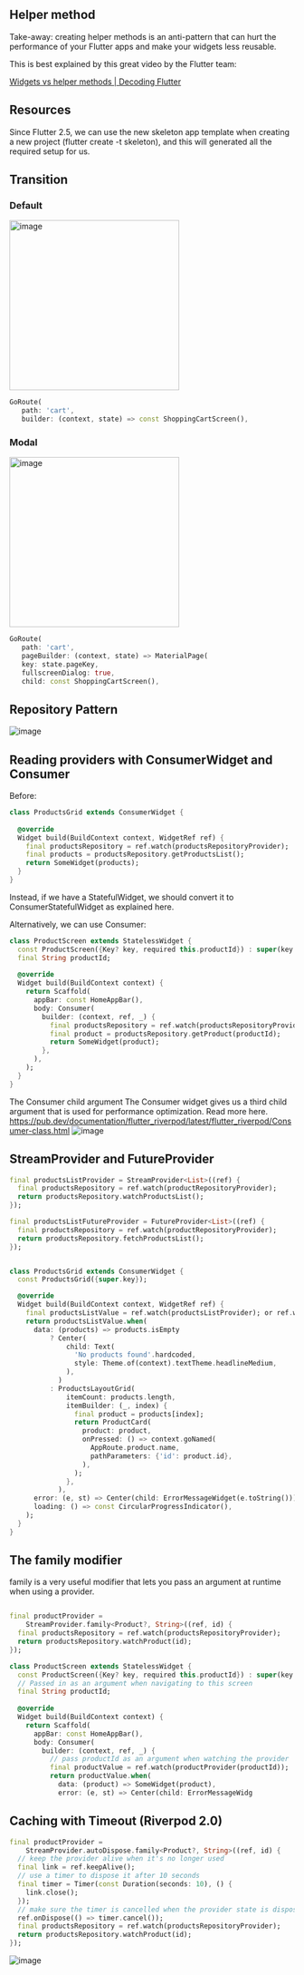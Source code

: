 ## Helper method
Take-away: creating helper methods is an anti-pattern that can hurt the performance of your Flutter apps and make your widgets less reusable.

This is best explained by this great video by the Flutter team:

[Widgets vs helper methods | Decoding Flutter](https://www.youtube.com/watch?v=IOyq-eTRhvo)

## Resources
Since Flutter 2.5, we can use the new skeleton app template when creating a new project (flutter create -t skeleton), and this will generated all the required setup for us.

## Transition
### Default
<img width="300" alt="image" src="https://github.com/YamamotoDesu/complete-flutter-course/assets/47273077/b4af7c61-46f6-43ab-9e5e-da36b28dd48b">

```dart
GoRoute(
   path: 'cart',
   builder: (context, state) => const ShoppingCartScreen(),
```

### Modal
<img width="300" alt="image" src="https://github.com/YamamotoDesu/complete-flutter-course/assets/47273077/e4355527-9494-4fb3-bf36-52f6cb6beb09">

```dart
GoRoute(
   path: 'cart',
   pageBuilder: (context, state) => MaterialPage(
   key: state.pageKey,
   fullscreenDialog: true,
   child: const ShoppingCartScreen(),
```

## Repository Pattern

![image](https://github.com/YamamotoDesu/complete-flutter-course/assets/47273077/d9864c38-5fc4-4973-aa29-4de485b2e4ef)

## Reading providers with ConsumerWidget and Consumer
Before:
```dart
class ProductsGrid extends ConsumerWidget {
 
  @override
  Widget build(BuildContext context, WidgetRef ref) {
    final productsRepository = ref.watch(productsRepositoryProvider);
    final products = productsRepository.getProductsList();
    return SomeWidget(products);
  }
}
```

Instead, if we have a StatefulWidget, we should convert it to ConsumerStatefulWidget as explained here.

Alternatively, we can use Consumer:
```dart
class ProductScreen extends StatelessWidget {
  const ProductScreen({Key? key, required this.productId}) : super(key: key);
  final String productId;
 
  @override
  Widget build(BuildContext context) {
    return Scaffold(
      appBar: const HomeAppBar(),
      body: Consumer(
        builder: (context, ref, _) {
          final productsRepository = ref.watch(productsRepositoryProvider);
          final product = productsRepository.getProduct(productId);
          return SomeWidget(product);
        },
      ),
    );
  }
}
```

The Consumer child argument
The Consumer widget gives us a third child argument that is used for performance optimization. Read more here.
https://pub.dev/documentation/flutter_riverpod/latest/flutter_riverpod/Consumer-class.html
![image](https://github.com/YamamotoDesu/complete-flutter-course/assets/47273077/b1038c79-d8c3-489f-820f-dd9f1da20d2f)

## StreamProvider and FutureProvider

```dart
final productsListProvider = StreamProvider<List>((ref) {
  final productsRepository = ref.watch(productRepositoryProvider);
  return productsRepository.watchProductsList();
});

final productsListFutureProvider = FutureProvider<List>((ref) {
  final productsRepository = ref.watch(productRepositoryProvider);
  return productsRepository.fetchProductsList();
});


class ProductsGrid extends ConsumerWidget {
  const ProductsGrid({super.key});

  @override
  Widget build(BuildContext context, WidgetRef ref) {
    final productsListValue = ref.watch(productsListProvider); or ref.watch(productsListFutureProvider)
    return productsListValue.when(
      data: (products) => products.isEmpty
          ? Center(
              child: Text(
                'No products found'.hardcoded,
                style: Theme.of(context).textTheme.headlineMedium,
              ),
            )
          : ProductsLayoutGrid(
              itemCount: products.length,
              itemBuilder: (_, index) {
                final product = products[index];
                return ProductCard(
                  product: product,
                  onPressed: () => context.goNamed(
                    AppRoute.product.name,
                    pathParameters: {'id': product.id},
                  ),
                );
              },
            ),
      error: (e, st) => Center(child: ErrorMessageWidget(e.toString())),
      loading: () => const CircularProgressIndicator(),
    );
  }
}

```

## The family modifier
family is a very useful modifier that lets you pass an argument at runtime when using a provider.
```dart

final productProvider =
    StreamProvider.family<Product?, String>((ref, id) {
  final productsRepository = ref.watch(productsRepositoryProvider);
  return productsRepository.watchProduct(id);
});

class ProductScreen extends StatelessWidget {
  const ProductScreen({Key? key, required this.productId}) : super(key: key);
  // Passed in as an argument when navigating to this screen
  final String productId;
 
  @override
  Widget build(BuildContext context) {
    return Scaffold(
      appBar: const HomeAppBar(),
      body: Consumer(
        builder: (context, ref, _) {
          // pass productId as an argument when watching the provider
          final productValue = ref.watch(productProvider(productId));
          return productValue.when(
            data: (product) => SomeWidget(product),
            error: (e, st) => Center(child: ErrorMessageWidg
```

## Caching with Timeout (Riverpod 2.0)

```dart
final productProvider =
    StreamProvider.autoDispose.family<Product?, String>((ref, id) {
  // keep the provider alive when it's no longer used
  final link = ref.keepAlive();
  // use a timer to dispose it after 10 seconds
  final timer = Timer(const Duration(seconds: 10), () {
    link.close();
  });
  // make sure the timer is cancelled when the provider state is disposed
  ref.onDispose(() => timer.cancel());
  final productsRepository = ref.watch(productsRepositoryProvider);
  return productsRepository.watchProduct(id);
});
```

![image](https://github.com/YamamotoDesu/complete-flutter-course/assets/47273077/4256c07f-743c-42e1-b145-da549a51168a)

